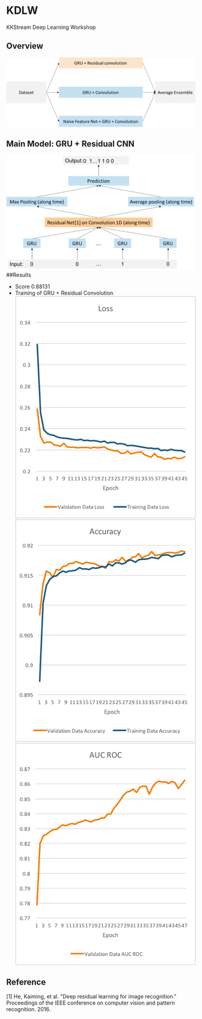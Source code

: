 # KDLW
KKStream Deep Learning Workshop
## Overview
![overview](https://github.com/allen31050/KDLW/blob/master/results/pics/overview.png)
## Main Model: GRU + Residual CNN
![GRU + Residual CNN](https://github.com/allen31050/KDLW/blob/master/results/pics/GRU_Residual_CNN.png)
##Results
- Score 0.88131
- Training of GRU + Residual Convolution  
![Loss](https://github.com/allen31050/KDLW/blob/master/results/pics/Loss.png)
![Accuracy](https://github.com/allen31050/KDLW/blob/master/results/pics/Accuracy.png)
![AUC ROC](https://github.com/allen31050/KDLW/blob/master/results/pics/AUC_ROC.png)

## Reference
[1] He, Kaiming, et al. "Deep residual learning for image recognition." Proceedings of the IEEE conference on computer vision and pattern recognition. 2016.